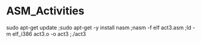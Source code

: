 # ASM_Activities

sudo apt-get update
;sudo apt-get -y install nasm
;nasm -f elf act3.asm
;ld -m  elf_i386 act3.o -o act3
;./act3
